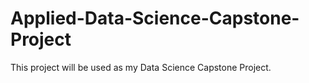 # Applied-Data-Science-Capstone-Project
This project will be used as my Data Science Capstone Project. 
